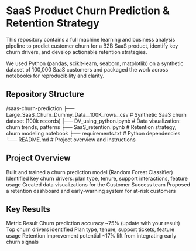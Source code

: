 # SaaS Product Churn Prediction & Retention Strategy
This repository contains a full machine learning and business analysis pipeline to predict customer churn for a B2B SaaS product, identify key churn drivers, and develop actionable retention strategies.

We used Python (pandas, scikit-learn, seaborn, matplotlib) on a synthetic dataset of 100,000 SaaS customers and packaged the work across notebooks for reproducibility and clarity.

## Repository Structure
/saas-churn-prediction
├── Large_SaaS_Churn_Dummy_Data__100K_rows_.csv   # Synthetic SaaS churn dataset (100k records)
├── DV_using_python.ipynb                         # Data visualization: churn trends, patterns
├── SaaS_retention.ipynb                          # Retention strategy, churn modeling notebook
├── requirements.txt                              # Python dependencies
└── README.md                                     # Project overview and instructions

## Project Overview
Built and trained a churn prediction model (Random Forest Classifier)
Identified key churn drivers: plan type, tenure, support interactions, feature usage
Created data visualizations for the Customer Success team
Proposed a retention dashboard and early-warning system for at-risk customers


## Key Results
Metric	Result
Churn prediction accuracy	~75% (update with your result)
Top churn drivers identified	Plan type, tenure, support tickets, feature usage
Retention improvement potential	~17% lift from integrating early churn signals
